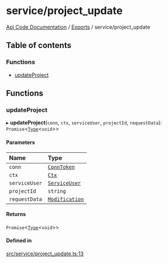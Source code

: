 # service/project\_update
 
[Api Code Documentation](../README.md) / [Exports](../modules.md) / service/project\_update

## Table of contents

### Functions

- [updateProject](service_project_update.md#updateproject)

## Functions

### updateProject

▸ **updateProject**(`conn`, `ctx`, `serviceUser`, `projectId`, `requestData`): `Promise`<[`Type`](result.md#type)<`void`\>\>

#### Parameters

| Name | Type |
| :------ | :------ |
| `conn` | [`ConnToken`](service_conn.md#conntoken) |
| `ctx` | [`Ctx`](../interfaces/lib_ctx.Ctx.md) |
| `serviceUser` | [`ServiceUser`](../interfaces/service_domain_organization_service_user.ServiceUser.md) |
| `projectId` | `string` |
| `requestData` | [`Modification`](../interfaces/service_domain_workflow_project_updated.Modification.md) |

#### Returns

`Promise`<[`Type`](result.md#type)<`void`\>\>

#### Defined in

[src/service/project_update.ts:13](https://github.com/openkfw/TruBudget/blob/b9aaff0/api/src/service/project_update.ts#L13)
